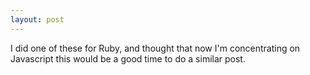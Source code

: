 ```yaml
---
layout: post
---
```


I did one of these for Ruby, and thought that now I'm concentrating on Javascript this would be a good time to do a similar post.

